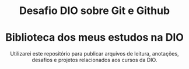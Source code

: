 <h1 align="center">Desafio DIO sobre Git e Github</h1> 

<h1 align="center">
  Biblioteca dos meus estudos na DIO
</h1>
<p align="center"> Utilizarei este repositório para publicar arquivos de leitura, anotações, desafios e projetos relacionados aos cursos da DIO.</p>